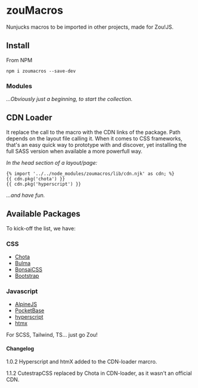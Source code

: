 # zouMacros

Nunjucks macros to be imported in other projects, made for Zou!JS.

## Install

From NPM

```shell
npm i zoumacros --save-dev
```

### Modules

_...Obviously just a beginning, to start the collection._

## CDN Loader

It replace the call to the macro with the CDN links of the package. Path depends on the layout file calling it. When it comes to CSS frameworks, that's an easy quick way to prototype with and discover, yet installing the full SASS version when available a more powerfull way.

_In the head section of a layout/page:_

```
{% import '../../node_modules/zoumacros/lib/cdn.njk' as cdn; %}
{{ cdn.pkg('chota') }}
{{ cdn.pkg('hyperscript') }}
```

_...and have fun._

## Available Packages

To kick-off the list, we have:

### CSS

- [Chota](https://jenil.github.io/chota/#docs)
- [Bulma](https://bulma.io/documentation/overview/classes/)
- [BonsaiCSS](https://www.bonsaicss.com/)
- [Bootstrap](https://getbootstrap.com/docs/5.3/layout/containers/)

### Javascript

- [AlpineJS](https://alpinejs.dev/essentials/state)
- [PocketBase](https://pocketbase.io/docs/)
- [hyperscript](https://hyperscript.org/docs/#basics)
- [htmx](https://htmx.org/docs/#ajax)

For SCSS, Tailwind, TS... just go Zou!

#### Changelog

1.0.2
Hyperscript and htmX added to the CDN-loader marcro.

1.1.2
CutestrapCSS replaced by Chota in CDN-loader, as it wasn't an official CDN.
